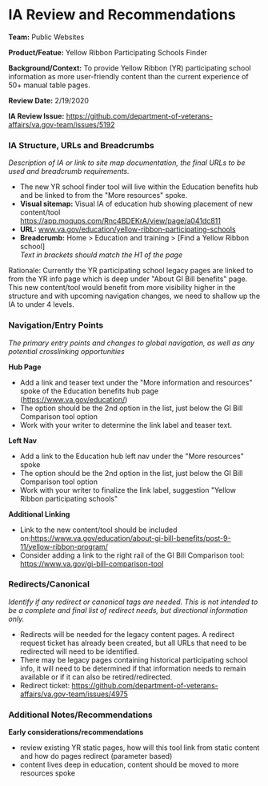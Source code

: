 # IA Review and Recommendations

**Team:** Public Websites

**Product/Featue:** Yellow Ribbon Participating Schools Finder

**Background/Context:**  To provide Yellow Ribbon (YR) participating school information as more user-friendly content than the current experience of 50+ manual table pages. 

**Review Date:** 2/19/2020

**IA Review Issue:** https://github.com/department-of-veterans-affairs/va.gov-team/issues/5192

### IA Structure, URLs and Breadcrumbs <br>
*Description of IA or link to site map documentation, the final URLs to be used and breadcrumb requirements.*

- The new YR school finder tool will live within the Education benefits hub and be linked to from the "More resources" spoke. 
- **Visual sitemap:** Visual IA of education hub showing placement of new content/tool https://app.moqups.com/Rnc4BDEKrA/view/page/a041dc811
- **URL:**  www.va.gov/education/yellow-ribbon-participating-schools <br>
- **Breadcrumb:** Home > Education and training > [Find a Yellow Ribbon school] <br> 
*Text in brackets should match the H1 of the page*

<p>Rationale: Currently the YR participating school legacy pages are linked to from the YR info page which is deep under "About GI Bill benefits" page.  This new content/tool would benefit from more visibility higher in the structure and with upcoming navigation changes, we need to shallow up the IA to under 4 levels.  


### Navigation/Entry Points <br>
*The primary entry points and changes to global navigation, as well as any potential crosslinking opportunities*

**Hub Page**
- Add a link and teaser text under the "More information and resources" spoke of the Education benefits hub page (https://www.va.gov/education/)
- The option should be the 2nd option in the list, just below the GI Bill Comparison tool option
- Work with your writer to determine the link label and teaser text.  

**Left Nav**
- Add a link to the Education hub left nav under the "More resources" spoke
- The option should be the 2nd option in the list, just below the GI Bill Comparison tool option
- Work with your writer to finalize the link label, suggestion "Yellow Ribbon participating schools" 

 **Additional Linking**
- Link to the new content/tool should be included on:https://www.va.gov/education/about-gi-bill-benefits/post-9-11/yellow-ribbon-program/
 - Consider adding a link to the right rail of the GI Bill Comparison tool: https://www.va.gov/gi-bill-comparison-tool

### Redirects/Canonical <br>
*Identify if any redirect or canonical tags are needed.  This is not intended to be a complete and final list of redirect needs, but directional information only.*  

- Redirects will be needed for the legacy content pages.  A redirect request ticket has already been created, but all URLs that need to be redirected will need to be identified. 
- There may be legacy pages containing historical participating school info, it will need to be determined if that information needs to remain available or if it can also be retired/redirected. 
- Redirect ticket: https://github.com/department-of-veterans-affairs/va.gov-team/issues/4975


### Additional Notes/Recommendations

**Early considerations/recommendations**
- review existing YR static pages, how will this tool link from static content and how do pages redirect (parameter based)
- content lives deep in education, content should be moved to more resources spoke
